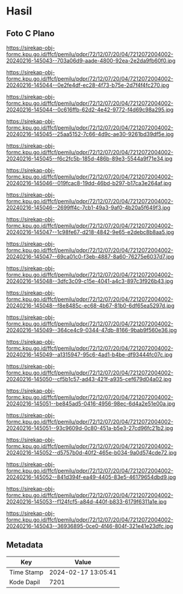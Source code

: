 # Hasil

## Foto C Plano

https://sirekap-obj-formc.kpu.go.id/ffcf/pemilu/pdpr/72/12/07/20/04/7212072004002-20240216-145043--703a06d9-aade-4800-92ea-2e2da9fb60f0.jpg

https://sirekap-obj-formc.kpu.go.id/ffcf/pemilu/pdpr/72/12/07/20/04/7212072004002-20240216-145044--0e2fe4df-ec28-4f73-b75e-2d7f4f4fc270.jpg

https://sirekap-obj-formc.kpu.go.id/ffcf/pemilu/pdpr/72/12/07/20/04/7212072004002-20240216-145044--0c616ffb-62d2-4e42-9772-f4d69c98a295.jpg

https://sirekap-obj-formc.kpu.go.id/ffcf/pemilu/pdpr/72/12/07/20/04/7212072004002-20240216-145045--25aa5152-7c66-4d9c-ae30-9261bd39df5e.jpg

https://sirekap-obj-formc.kpu.go.id/ffcf/pemilu/pdpr/72/12/07/20/04/7212072004002-20240216-145045--f6c2fc5b-185d-486b-89e3-5544a9f71e34.jpg

https://sirekap-obj-formc.kpu.go.id/ffcf/pemilu/pdpr/72/12/07/20/04/7212072004002-20240216-145046--019fcac8-19dd-46bd-b297-b17ca3e264af.jpg

https://sirekap-obj-formc.kpu.go.id/ffcf/pemilu/pdpr/72/12/07/20/04/7212072004002-20240216-145046--2699ff4c-7cb1-49a3-9af0-4b20a5f649f3.jpg

https://sirekap-obj-formc.kpu.go.id/ffcf/pemilu/pdpr/72/12/07/20/04/7212072004002-20240216-145047--1c98fe67-d218-4842-9e65-e2debc8b8aa5.jpg

https://sirekap-obj-formc.kpu.go.id/ffcf/pemilu/pdpr/72/12/07/20/04/7212072004002-20240216-145047--69ca01c0-f3eb-4887-8a60-76275e6037d7.jpg

https://sirekap-obj-formc.kpu.go.id/ffcf/pemilu/pdpr/72/12/07/20/04/7212072004002-20240216-145048--3dfc3c09-c15e-4041-a4c3-897c3f926b43.jpg

https://sirekap-obj-formc.kpu.go.id/ffcf/pemilu/pdpr/72/12/07/20/04/7212072004002-20240216-145048--f8e8485c-ec68-4b67-81b0-6df65ea5297d.jpg

https://sirekap-obj-formc.kpu.go.id/ffcf/pemilu/pdpr/72/12/07/20/04/7212072004002-20240216-145049--364ce4c9-0344-47db-8166-9bab9f560e36.jpg

https://sirekap-obj-formc.kpu.go.id/ffcf/pemilu/pdpr/72/12/07/20/04/7212072004002-20240216-145049--a1315947-95c6-4ad1-b4be-df93444fc07c.jpg

https://sirekap-obj-formc.kpu.go.id/ffcf/pemilu/pdpr/72/12/07/20/04/7212072004002-20240216-145050--cf5b1c57-ad43-421f-a935-cef679d04a02.jpg

https://sirekap-obj-formc.kpu.go.id/ffcf/pemilu/pdpr/72/12/07/20/04/7212072004002-20240216-145051--be845ad5-0416-4956-98ec-6d4a2e51e00a.jpg

https://sirekap-obj-formc.kpu.go.id/ffcf/pemilu/pdpr/72/12/07/20/04/7212072004002-20240216-145051--93c9609d-0c80-451a-b5e3-27cd96fc21b2.jpg

https://sirekap-obj-formc.kpu.go.id/ffcf/pemilu/pdpr/72/12/07/20/04/7212072004002-20240216-145052--d5757b0d-40f2-465e-b034-9a0d574cde72.jpg

https://sirekap-obj-formc.kpu.go.id/ffcf/pemilu/pdpr/72/12/07/20/04/7212072004002-20240216-145052--841d394f-ea49-4405-83e5-46179654dbd9.jpg

https://sirekap-obj-formc.kpu.go.id/ffcf/pemilu/pdpr/72/12/07/20/04/7212072004002-20240216-145053--f124fcf5-a84d-440f-b833-6179f6311a1e.jpg

https://sirekap-obj-formc.kpu.go.id/ffcf/pemilu/pdpr/72/12/07/20/04/7212072004002-20240216-145043--36936895-0ce0-4f46-804f-321e41e23dfc.jpg


## Metadata

| Key        | Value               |
| ---------- | ------------------- |
| Time Stamp | 2024-02-17 13:05:41 |
| Kode Dapil | 7201                |



